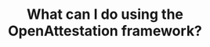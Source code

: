 ---
id: faq02
title: What can I do using the OpenAttestation framework?
sidebar_label: What can I do using the OpenAttestation framework?
---